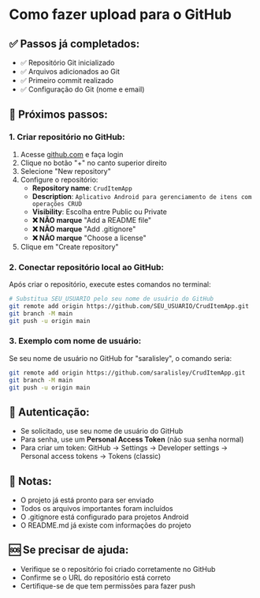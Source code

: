 # Como fazer upload para o GitHub

## ✅ Passos já completados:
- ✅ Repositório Git inicializado
- ✅ Arquivos adicionados ao Git
- ✅ Primeiro commit realizado
- ✅ Configuração do Git (nome e email)

## 🔄 Próximos passos:

### 1. Criar repositório no GitHub:
1. Acesse [github.com](https://github.com) e faça login
2. Clique no botão "+" no canto superior direito
3. Selecione "New repository"
4. Configure o repositório:
   - **Repository name**: `CrudItemApp`
   - **Description**: `Aplicativo Android para gerenciamento de itens com operações CRUD`
   - **Visibility**: Escolha entre Public ou Private
   - **❌ NÃO marque** "Add a README file"
   - **❌ NÃO marque** "Add .gitignore"
   - **❌ NÃO marque** "Choose a license"
5. Clique em "Create repository"

### 2. Conectar repositório local ao GitHub:
Após criar o repositório, execute estes comandos no terminal:

```bash
# Substitua SEU_USUARIO pelo seu nome de usuário do GitHub
git remote add origin https://github.com/SEU_USUARIO/CrudItemApp.git
git branch -M main
git push -u origin main
```

### 3. Exemplo com nome de usuário:
Se seu nome de usuário no GitHub for "saralisley", o comando seria:
```bash
git remote add origin https://github.com/saralisley/CrudItemApp.git
git branch -M main
git push -u origin main
```

## 🔐 Autenticação:
- Se solicitado, use seu nome de usuário do GitHub
- Para senha, use um **Personal Access Token** (não sua senha normal)
- Para criar um token: GitHub → Settings → Developer settings → Personal access tokens → Tokens (classic)

## 📝 Notas:
- O projeto já está pronto para ser enviado
- Todos os arquivos importantes foram incluídos
- O .gitignore está configurado para projetos Android
- O README.md já existe com informações do projeto

## 🆘 Se precisar de ajuda:
- Verifique se o repositório foi criado corretamente no GitHub
- Confirme se o URL do repositório está correto
- Certifique-se de que tem permissões para fazer push
